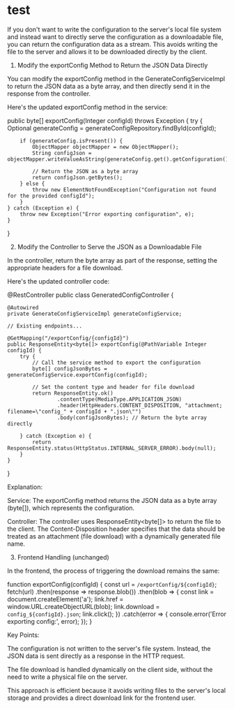 # test

If you don't want to write the configuration to the server's local file system and instead want to directly serve the configuration as a downloadable file, you can return the configuration data as a stream. This avoids writing the file to the server and allows it to be downloaded directly by the client.

1. Modify the exportConfig Method to Return the JSON Data Directly

You can modify the exportConfig method in the GenerateConfigServiceImpl to return the JSON data as a byte array, and then directly send it in the response from the controller.

Here's the updated exportConfig method in the service:

public byte[] exportConfig(Integer configId) throws Exception {
    try {
        Optional<GenerateConfig> generateConfig = generateConfigRepository.findById(configId);

        if (generateConfig.isPresent()) {
            ObjectMapper objectMapper = new ObjectMapper();
            String configJson = objectMapper.writeValueAsString(generateConfig.get().getConfiguration());

            // Return the JSON as a byte array
            return configJson.getBytes();
        } else {
            throw new ElementNotFoundException("Configuration not found for the provided configId");
        }
    } catch (Exception e) {
        throw new Exception("Error exporting configuration", e);
    }
}

2. Modify the Controller to Serve the JSON as a Downloadable File

In the controller, return the byte array as part of the response, setting the appropriate headers for a file download.

Here's the updated controller code:

@RestController
public class GeneratedConfigController {

    @Autowired
    private GenerateConfigServiceImpl generateConfigService;

    // Existing endpoints...

    @GetMapping("/exportConfig/{configId}")
    public ResponseEntity<byte[]> exportConfig(@PathVariable Integer configId) {
        try {
            // Call the service method to export the configuration
            byte[] configJsonBytes = generateConfigService.exportConfig(configId);

            // Set the content type and header for file download
            return ResponseEntity.ok()
                    .contentType(MediaType.APPLICATION_JSON)
                    .header(HttpHeaders.CONTENT_DISPOSITION, "attachment; filename=\"config_" + configId + ".json\"")
                    .body(configJsonBytes); // Return the byte array directly

        } catch (Exception e) {
            return ResponseEntity.status(HttpStatus.INTERNAL_SERVER_ERROR).body(null);
        }
    }
}

Explanation:

Service: The exportConfig method returns the JSON data as a byte array (byte[]), which represents the configuration.

Controller: The controller uses ResponseEntity<byte[]> to return the file to the client. The Content-Disposition header specifies that the data should be treated as an attachment (file download) with a dynamically generated file name.


3. Frontend Handling (unchanged)

In the frontend, the process of triggering the download remains the same:

function exportConfig(configId) {
    const url = `/exportConfig/${configId}`;
    fetch(url)
        .then(response => response.blob())
        .then(blob => {
            const link = document.createElement('a');
            link.href = window.URL.createObjectURL(blob);
            link.download = `config_${configId}.json`;
            link.click();
        })
        .catch(error => {
            console.error('Error exporting config:', error);
        });
}

Key Points:

The configuration is not written to the server's file system. Instead, the JSON data is sent directly as a response in the HTTP request.

The file download is handled dynamically on the client side, without the need to write a physical file on the server.


This approach is efficient because it avoids writing files to the server's local storage and provides a direct download link for the frontend user.


